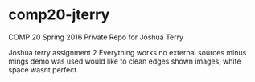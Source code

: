 # comp20-jterry
COMP 20 Spring 2016 Private Repo for Joshua Terry

Joshua terry assignment 2
Everything works
no external sources minus mings demo was used
would like to clean edges shown images, white space wasnt perfect
